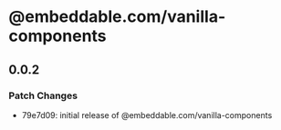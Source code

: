 # @embeddable.com/vanilla-components

## 0.0.2

### Patch Changes

- 79e7d09: initial release of @embeddable.com/vanilla-components

